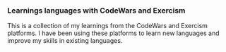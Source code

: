 ### Learnings languages with CodeWars and Exercism

This is a collection of my learnings from the CodeWars and Exercism platforms. I have been using these platforms to learn new languages and improve my skills in existing languages.